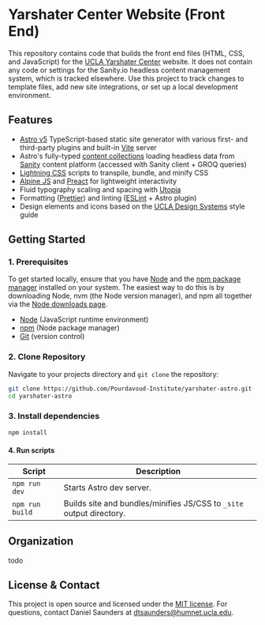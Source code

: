 # Yarshater Center Website (Front End)

This repository contains code that builds the front end files (HTML, CSS, and JavaScript) for the [UCLA Yarshater Center](https://yarshater.ucla.edu/) website. It does not contain any code or settings for the Sanity.io headless content management system, which is tracked elsewhere. Use this project to track changes to template files, add new site integrations, or set up a local development environment.

## Features

- [Astro v5](https://astro.build/) TypeScript-based static site generator with various first- and third-party plugins and built-in [Vite](http://vite.dev/) server
- Astro's fully-typed [content collections](https://docs.astro.build/en/guides/content-collections/) loading headless data from [Sanity](https://www.sanity.io/) content platform (accessed with Sanity client + GROQ queries)
- [Lightning CSS](https://lightningcss.dev/) scripts to transpile, bundle, and minify CSS
- [Alpine JS](https://alpinejs.dev/start-here) and [Preact](https://preactjs.com/) for lightweight interactivity
- Fluid typography scaling and spacing with [Utopia](https://utopia.fyi/)
- Formatting ([Prettier](https://prettier.io/)) and linting ([ESLint](https://eslint.org/) + Astro plugin)
- Design elements and icons based on the [UCLA Design Systems](https://designsystem.brand.ucla.edu/) style guide

## Getting Started

### 1. Prerequisites

To get started locally, ensure that you have [Node](https://nodejs.org/en) and the [npm package manager](https://www.npmjs.com/) installed on your system. The easiest way to do this is by downloading Node, nvm (the Node version manager), and npm all together via the [Node downloads page](https://nodejs.org/en/download).

- [Node](https://nodejs.org/en) (JavaScript runtime environment)
- [npm](https://www.npmjs.com/) (Node package manager)
- [Git](https://git-scm.com/book/en/v2/Getting-Started-Installing-Git) (version control)

### 2. Clone Repository

Navigate to your projects directory and `git clone` the repository:

```sh
git clone https://github.com/Pourdavoud-Institute/yarshater-astro.git
cd yarshater-astro
```

### 3. Install dependencies

```sh
npm install
```

#### 4. Run scripts

| Script          | Description                                                          |
| --------------- | -------------------------------------------------------------------- |
| `npm run dev`   | Starts Astro dev server.                                             |
| `npm run build` | Builds site and bundles/minifies JS/CSS to `_site` output directory. |

## Organization

todo

## License & Contact

This project is open source and licensed under the [MIT license](https://choosealicense.com/licenses/mit/). For questions, contact Daniel Saunders at [dtsaunders@humnet.ucla.edu](mailto:dtsaunders@humnet.ucla.edu).
